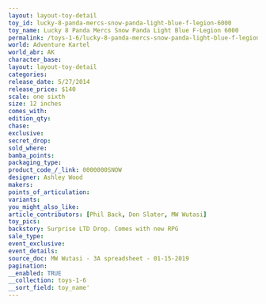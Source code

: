 ```yaml
---
layout: layout-toy-detail 
toy_id: lucky-8-panda-mercs-snow-panda-light-blue-f-legion-6000
toy_name: Lucky 8 Panda Mercs Snow Panda Light Blue F-Legion 6000
permalink: /toys-1-6/lucky-8-panda-mercs-snow-panda-light-blue-f-legion-6000.html
world: Adventure Kartel
world_abr: AK
character_base: 
layout: layout-toy-detail
categories: 
release_date: 5/27/2014
release_price: $140 
scale: one sixth
size: 12 inches
comes_with: 
edition_qty: 
chase: 
exclusive: 
secret_drop: 
sold_where: 
bamba_points: 
packaging_type: 
product_code_/_link: 0000000SNOW
designer: Ashley Wood
makers: 
points_of_articulation: 
variants: 
you_might_also_like: 
article_contributors: [Phil Back, Don Slater, MW Wutasi]
toy_pics: 
backstory: Surprise LTD Drop. Comes with new RPG
sale_type: 
event_exclusive: 
event_details: 
source_doc: MW Wutasi - 3A spreadsheet - 01-15-2019
pagination: 
__enabled: TRUE
__collection: toys-1-6
__sort_field: toy_name'
---
```

